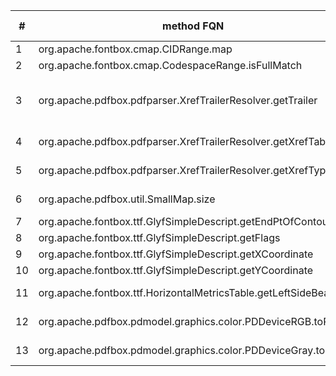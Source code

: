 \#  | method FQN | test cases | passing | failing | comments
--- | ---------- | ---------- | ------- | ------- | --------
1 | org.apache.fontbox.cmap.CIDRange.map | 45 | 44 | 1 | ?
2 | org.apache.fontbox.cmap.CodespaceRange.isFullMatch | 45 | 45 | 0 |
3 | org.apache.pdfbox.pdfparser.XrefTrailerResolver.getTrailer | 5 | 5 | 0 | strings read from file (+ assertEquals on toString() ?)
4 | org.apache.pdfbox.pdfparser.XrefTrailerResolver.getXrefTable | 9 | 9 | 0 | strings read from file
5 | org.apache.pdfbox.pdfparser.XrefTrailerResolver.getXrefType | 5 | 5 | 0 | strings read from file
6 | org.apache.pdfbox.util.SmallMap.size | 4 | 4 | 0 | strings read from file
7 | org.apache.fontbox.ttf.GlyfSimpleDescript.getEndPtOfContours | 79 | 79 | 0 
8 | org.apache.fontbox.ttf.GlyfSimpleDescript.getFlags | 1363 | 1363 | 0
9 | org.apache.fontbox.ttf.GlyfSimpleDescript.getXCoordinate | 1363 | 1363 | 0
10 | org.apache.fontbox.ttf.GlyfSimpleDescript.getYCoordinate | 1363 | 1363 | 0
11 | org.apache.fontbox.ttf.HorizontalMetricsTable.getLeftSideBearing | 59 | 59 | 0 | strings read from file
12 | org.apache.pdfbox.pdmodel.graphics.color.PDDeviceRGB.toRGB | 1 | 1 | 0 | assertTrue on Arrays.equals()
13 | org.apache.pdfbox.pdmodel.graphics.color.PDDeviceGray.toRGB | 1 | 1 | 0 | assertTrue on Arrays.equals()

